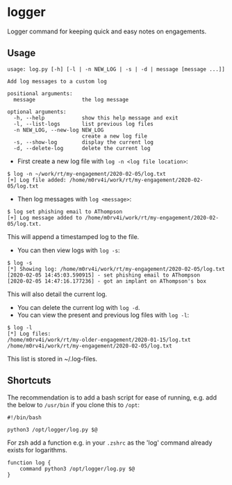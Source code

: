 # logger

Logger command for keeping quick and easy notes on engagements.

## Usage

```
usage: log.py [-h] [-l | -n NEW_LOG | -s | -d | message [message ...]]

Add log messages to a custom log

positional arguments:
  message               the log message

optional arguments:
  -h, --help            show this help message and exit
  -l, --list-logs       list previous log files
  -n NEW_LOG, --new-log NEW_LOG
                        create a new log file
  -s, --show-log        display the current log
  -d, --delete-log      delete the current log
```

* First create a new log file with `log -n <log file location>`:

```
$ log -n ~/work/rt/my-engagement/2020-02-05/log.txt
[+] Log file added: /home/m0rv4i/work/rt/my-engagement/2020-02-05/log.txt
```

* Then log messages with `log <message>`:

```
$ log set phishing email to AThompson
[+] Log message added to /home/m0rv4i/work/rt/my-engagement/2020-02-05/log.txt.
```

This will append a timestamped log to the file.

* You can then view logs with `log -s`:

```
$ log -s
[*] Showing log: /home/m0rv4i/work/rt/my-engagement/2020-02-05/log.txt
[2020-02-05 14:45:03.590915] - set phishing email to AThompson
[2020-02-05 14:47:16.177236] - got an implant on AThompson's box
```
This will also detail the current log.

* You can delete the current log with `log -d`.
* You can view the present and previous log files with `log -l`:

```
$ log -l
[*] Log files:
/home/m0rv4i/work/rt/my-older-engagement/2020-01-15/log.txt
/home/m0rv4i/work/rt/my-engagement/2020-02-05/log.txt
```

This list is stored in ~/.log-files.

## Shortcuts

The recommendation is to add a bash script for ease of running, e.g. add the below to `/usr/bin` if you clone this to `/opt`:

```
#!/bin/bash

python3 /opt/logger/log.py $@
``` 

For zsh add a function e.g. in your `.zshrc` as the 'log' command already exists for logarithms.

```
function log {
    command python3 /opt/logger/log.py $@
}
```

